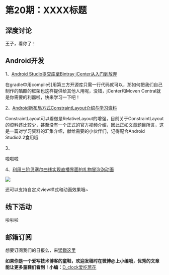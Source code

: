 # 第20期：XXXX标题

## 深度讨论

[]()

王子，看你了！

## Android开发

1、[Android Studio提交库至Bintray jCenter从入门到放弃](http://www.jianshu.com/p/31410d71eaba#)

在gradle中用compile引用第三方开源库只需一行代码就可以，那如何把我们自己制作的酷酷的框架也这样提供给其他人用呢，没错，jCenter和Moven Central就是你需要的利器啦，快来学习一下吧！

2、[Android新布局方式ConstraintLayout介绍与学习资料](http://mp.weixin.qq.com/s?__biz=MzA4MjA0MTc4NQ==&mid=504089916&idx=1&sn=6f0a3717962f41c18ba7b555ae5436bd#rd)

ConstraintLayout可以看做是RelativeLayout的增强，目前关于ConstraintLayout的资料还比较少，甚至没有一个正式的官方视频介绍，因此正如文章题目所言，这是一篇对学习资料的汇集介绍，献给需要的小伙伴们，记得配合Android Studio2.2食用哦

3、[]()

啦啦啦

4、[利用三阶贝塞尔曲线实现直播界面的礼物冒泡泡动画](https://github.com/Yasic/QQBubbleView)

![](http://diycode.b0.upaiyun.com/photo/2016/55b80c4c270e41e429c468973f215cc7.gif) 

还可以支持自定义view样式和动画效果哦~

## 线下活动

[]()

啦啦啦


## 邮箱订阅

想要订阅我们的日报么，来[猛戳这里](http://list.qq.com/cgi-bin/qf_invite?id=d469993d2c888e971c0fbb2309c4d84256968386b126b967)

**如果你是一个爱写技术博客的童鞋，欢迎发稿时在微博@上小编哦，优秀的文章能让更多童鞋们看到！小编：**[D_clock爱吃葱花](http://weibo.com/2480694892/profile?rightmod=1&wvr=6&mod=personinfo&is_all=1)
